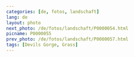 ```yaml
---
categories: [de, fotos, landschaft]
lang: de
layout: photo
next_photo: /de/fotos/landschaft/P0000054.html
picname: P0000055
prev_photo: /de/fotos/landschaft/P0000057.html
tags: [Devils Gorge, Grass]
---
```


